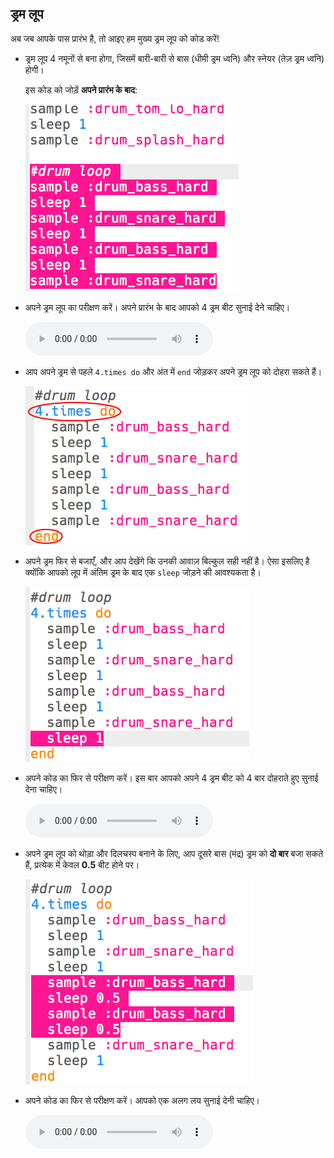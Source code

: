## ड्रम लूप

अब जब आपके पास प्रारंभ है, तो आइए हम मुख्य ड्रम लूप को कोड करें!

+ ड्रम लूप 4 नमूनों से बना होगा, जिसमें बारी-बारी से बास (धीमी ड्रम ध्वनि) और स्नेयर (तेज़ ड्रम ध्वनि) होगी।
    
    इस कोड को जोड़ें **अपने प्रारंभ के बाद**:
    
    ![स्क्रीनशॉट](images/drum-main.png)

+ अपने ड्रम लूप का परीक्षण करें। अपने प्रारंभ के बाद आपको 4 ड्रम बीट सुनाई देने चाहिए।
    
    <div id="audio-preview" class="pdf-hidden">
      <audio controls preload> <source src="resources/drums-loop-1.mp3" type="audio/mpeg"> आपका ब्राउज़र <code>audio</code> तत्व का समर्थन नहीं करता है। </audio>
    </div>
+ आप अपने ड्रम से पहले `4.times do` और अंत में `end` जोड़कर अपने ड्रम लूप को दोहरा सकते हैं।
    
    ![स्क्रीनशॉट](images/drum-loop-bug.png)

+ अपने ड्रम फिर से बजाएँ, और आप देखेंगे कि उनकी आवाज़ बिल्कुल सही नहीं है। ऐसा इसलिए है क्योंकि आपको लूप में अंतिम ड्रम के बाद एक `sleep` जोड़ने की आवश्यकता है।
    
    ![स्क्रीनशॉट](images/drum-loop-fix.png)

+ अपने कोड का फिर से परीक्षण करें। इस बार आपको अपने 4 ड्रम बीट को 4 बार दोहराते हुए सुनाई देना चाहिए।
    
    <div id="audio-preview" class="pdf-hidden">
      <audio controls preload> <source src="resources/drums-loop-2.mp3" type="audio/mpeg"> आपका ब्राउज़र <code>audio</code> तत्व का समर्थन नहीं करता है। </audio>
    </div>
+ अपने ड्रम लूप को थोड़ा और दिलचस्प बनाने के लिए, आप दूसरे बास (मंद्र) ड्रम को **दो बार** बजा सकते हैं, प्रत्येक में केवल **0.5** बीट होने पर।
    
    ![स्क्रीनशॉट](images/drum-loop-double.png)

+ अपने कोड का फिर से परीक्षण करें। आपको एक अलग लय सुनाई देनी चाहिए।
    
    <div id="audio-preview" class="pdf-hidden">
      <audio controls preload> <source src="resources/drums-loop-3.mp3" type="audio/mpeg"> आपका ब्राउज़र <code>audio</code> तत्व का समर्थन नहीं करता है। </audio>
    </div>